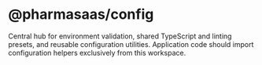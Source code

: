 # @pharmasaas/config

Central hub for environment validation, shared TypeScript and linting presets, and reusable configuration utilities. Application code should import configuration helpers exclusively from this workspace.
